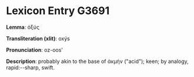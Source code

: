 # Lexicon Entry G3691

**Lemma**: ὀξύς

**Transliteration (xlit)**: oxýs

**Pronunciation**: oz-oos'

**Description**:
probably akin to the base of ἀκμήν ("acid"); keen; by analogy, rapid:--sharp, swift.
